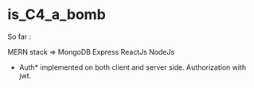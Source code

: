# is_C4_a_bomb

So far : 

MERN stack => MongoDB Express ReactJs NodeJs

  - Auth* implemented on both client and server side. Authorization with jwt.

